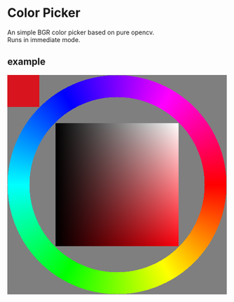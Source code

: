 # Color Picker
An simple BGR color picker based on pure opencv.  
Runs in immediate mode.

## example
![image](https://github.com/jooooow/OpenCV_color_picker/blob/main/sample.png)
